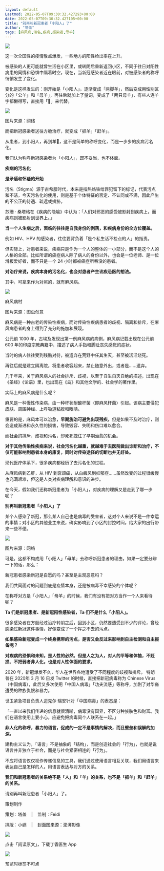 ```yaml
---
layout: default
Lastmod: 2022-05-07T09:30:32.427293+00:00
date: 2022-05-07T09:30:32.427105+00:00
title: "别再叫新冠患者「小阳人」了"
author: "塔盖"
tags: [麻风病,污名,疾病,感染者,母羊]
---
```


![](https://images.weserv.nl/?url=https%3A//mmbiz.qpic.cn/sz_mmbiz_jpg/Pvr3FasqXd4ztw6QLeBlYibE8dfkCfexZvugHSYiapWa7BJVRib6EWVoVqakWFwYeVnr5pUw7FD3MKalBjibB800Gw/640%3Fwx_fmt%3Djpeg)

这一次全国性的疫情散点爆发，一些地方的阳性检出率在上升。

被感染的人更可能就曾生活在小区里，或转阴后重新返回小区，不同于往日对阳性病患的同情和恐惧中隔着时空，现在，当新冠感染者近在眼前，对被感染者的称呼悄悄发生了变化。

变化是这样发生的：刚开始是「小阳人」，逐渐变成「两脚羊」，然后变成用性别区分的「公羊」和「母羊」，再往后就加上了量词，变成了「两只母羊」，有些人连羊字都懒得写，直接用「🐑」来代替。

![](https://images.weserv.nl/?url=https%3A//mmbiz.qpic.cn/sz_mmbiz_png/Pvr3FasqXd4ztw6QLeBlYibE8dfkCfexZyPA2dExKUrldb9rsaw9aDkGJE2OzXYcmw6icgibuu45YcQXnzNE6gPgA/640%3Fwx_fmt%3Dpng)

图片来源：网络

而把新冠感染者送往方舱治疗，就变成「抓羊」「赶羊」。

从患者，到小阳人，再到羊🐑，这不是简单的称呼变化，而是一步步的疾病污名化。

我们认为称呼新冠感染者为「小阳人」，既不妥当，也不体面。

**疾病的污名化**

**是矛盾和怀疑的开始**

污名（Stigma）源于古希腊时代，本来是指热烙铁给罪犯留下的标记，代表污点和不洁，今天污名化的使用，则是基于个体特征的否定、不认同或不满，因此产生的不公正的待遇、疏远或排挤。

苏珊 · 桑塔格在《疾病的隐喻》中认为：「人们对邪恶的感受被影射到疾病上，而疾病则被影射到世界上。」

**当一个人生病之后，面临的往往是自我身份的剥落，和疾病身份的全方位覆盖。**

例如 HIV、HPV 的感染者，往往要背负着「是个私生活不检点的人」的指责。

但实际上，对患者来说，疾病只是作为一个人的整体的一小部分，而不是这个人的人格的全部。比如所谓的癌症病人除了病人的身份以外，也会是一位老师、是一位滑板爱好者，而不只是一个 24 小时都被癌症所吞没的患者。

**对治疗来说，疾病本身的污名化，也会对患者产生讳疾忌医的想法。**

其中，可拿来作为对照的，就有麻风病。

![](https://images.weserv.nl/?url=https%3A//mmbiz.qpic.cn/sz_mmbiz_jpg/Pvr3FasqXd4ztw6QLeBlYibE8dfkCfexZWD5JVpheqYUSkc2zcu34jUpO3skQrJyg5W6qdUpZeDricPkHia0pfTpw/640%3Fwx_fmt%3Djpeg)

麻风病村  

图片来源：图虫创意

麻风病是一种古老的传染性疾病，而对传染性疾病患者的歧视、隔离和排斥，在麻风病患者的身上得到了充分的施加和展现。

公元前 1000 年，古埃及发现出第一例麻风病的病例，麻风病记载出现在公元前 600 年的印度宗教典籍中，描述了病人手指和脚趾丧失感觉的症状。

当时的病人往往受到残酷对待，被遗弃在荒野中任其生灭，甚至被活活烧死。

再往后就是建立隔离院，将患者收容起来，禁止随意外出，或者是......遗弃。

几千年来，关于麻风病人的社会排斥、歧视，以至于自生自灭自绝的描述，出现在《圣经》《论语》里，也出现在《岛》和其他文学的、社会学的著作里。

实际上的麻风病是什么呢？

麻风是一种慢性传染病，由一种杆状耐酸杆菌（即麻风杆菌）引起。该病主要侵犯皮肤、周围神经、上呼吸道粘膜和眼睛。

重要的是，麻风本可以治愈，**早期施治可避免出现残疾**，但是如果不及时治疗，则会造成渐进和永久性的损害，导致毁容、失明和伤口难以愈合。

而社会的排斥、歧视和污名，却死死拽住了早期治愈的机会。

**对于其他传染性疾病来说，社会污名化越重，就越难于去医院做出诊断和治疗，不仅可能影响到患者本身的康复，同时对传染途径的切断也并无好处。**

现代医疗体系下，很多疾病都经历了去污名化的过程。

从麻风病到乙肝，从 HIV 到宫颈癌，从白癜风到抑郁症……虽然改变的过程很缓慢也充满艰难，但这是人类对疾病理解和意识的进步。

在今天，假如我们还称新冠患者为「小阳人」，对疾病的理解又是走到了哪一步呢？

**别再叫新冠患者「小阳人」了**

某个人感染了新冠，那么某人自己也是病毒的受害者，这对个人来说不是一件幸运的事情；对小区的其他业主来说，确实影响到了小区的封控时间，给大家的出行带来一些不便。

![](https://images.weserv.nl/?url=https%3A//mmbiz.qpic.cn/sz_mmbiz_png/Pvr3FasqXd4ztw6QLeBlYibE8dfkCfexZj59BpTqq7qTicBrQ7iaQhcPPUOx7qx80NBSfwofSiatWy8kbQ0IFahjIA/640%3Fwx_fmt%3Dpng)

图片来源：网络

可是，这都不构成用「小阳人」「母羊」去称呼新冠患者的理由，如果一定要分辨一下的话，那么：

新冠患者感染新冠是自愿的吗？甚至是主观恶意吗？

我们共同面对的问题到底是疫情本身，还是被病毒不幸感染的个体呢？

在称呼对方是「小阳人」「母羊」的时候，我们有没有把对方当作一个人来看待呢？

**Ta 们是新冠患者、是新冠阳性感染者，Ta 们不是什么「小阳人」。**

很多感染者在方舱经过治疗转阴之后，回到小区，仍然要遭受到不少的评论，曾经感染过新冠这件事情，好像变成了一个挥之不去的污点。

**如果感染新冠变成一个终身携带的污点，是否又会反过来影响到自主检测和自主报备呢？**

**对疾病的恐惧和未知，是人性的必然。但是人之为人，对人的平等和体恤，不贬损、不把弱者非人化，也是对人性体面的要求。**

2020 年，新冠爆发不久，华人在世界各地遭受了不同程度的歧视和排斥， 特朗普在 2020年 3 月 16 日发 Twitter 的时候，直接把新冠病毒称为 Chinese Virus （中国病毒），此后又多次使用「中国人病毒」「功夫流感」等称呼，加剧了对华裔遭受的种族仇恨和暴力。

世卫紧急项目负责人迈克尔·瑞安针对「中国病毒」的表态是：

「一直以来我们传递的信息就很清晰，病毒没有国界，不区分种族肤色和财富。我们在语言使用上要小心，应避免把病毒同个人联系在一起。」

**非人化的称呼，暴力的语言，促成的一定不是事情的解决，而且壁垒和误解的加深。**

建构主义认为，「语言」不是抽象的「结构」，而是创造社会的「行为」，也就是说语言并非独立于社会，而是与社会紧密相连的「行为」。

不应将语言仅仅视作传递信息的工具，我们通过使用语言相互关联，我们用语言来表达自己是怎样的人，用语言表达与对方的关系。

**我们和新冠患者的关系绝不是「人」和「羊」的关系，也不是「抓羊」和「赶羊」的关系。**

请别再叫新冠患者「小阳人」了。

策划制作  

策划：塔盖    |    监制：Feidi

排版：小蜗    |    封面图来源：澎湃影像

![](https://images.weserv.nl/?url=https%3A//mmbiz.qpic.cn/sz_mmbiz_png/Pvr3FasqXd5diaLd7d4uzUTvhEuzTOJ3NTUsSStWcMKgKiaibk3OdtAE3xndRbFN9TVLWMop8jvIMXhbnQh9Fiawtw/640%3Fwx_fmt%3Dpng)

点击「阅读原文」，下载丁香医生 App

![](https://images.weserv.nl/?url=https%3A//mmbiz.qpic.cn/sz_mmbiz_gif/Pvr3FasqXd4ztw6QLeBlYibE8dfkCfexZ6orQUUPVclc4iaL3flIvmVHzhmQIibFdwdkuAevNWY4UkXbTwBjJUSGg/640%3Fwx_fmt%3Dgif)

预览时标签不可点


